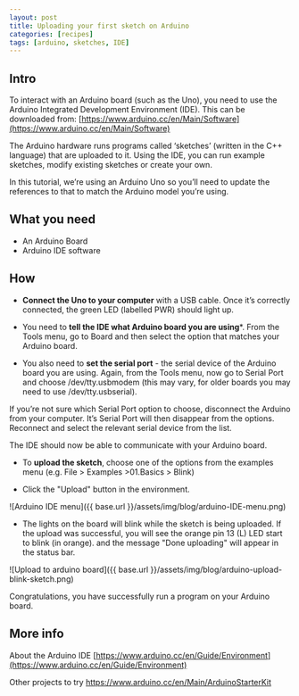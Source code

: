 ```yaml
---
layout: post
title: Uploading your first sketch on Arduino
categories: [recipes]
tags: [arduino, sketches, IDE]
---
```


## Intro
To interact with an Arduino board (such as the Uno), you need to use the Arduino Integrated Development Environment (IDE). This can be downloaded from: [https://www.arduino.cc/en/Main/Software](https://www.arduino.cc/en/Main/Software)

The Arduino hardware runs programs called ‘sketches’ (written in the C++ language) that are uploaded to it. Using the IDE, you can run example sketches, modify existing sketches or create your own.

In this tutorial, we’re using an Arduino Uno so you’ll need to update the references to that to match the Arduino model you’re using.

## What you need

- An Arduino Board
- Arduino IDE software


## How

- **Connect the Uno to your computer** with a USB cable. Once it’s correctly connected, the green LED (labelled PWR) should light up.

- You need to **tell the IDE what Arduino board you are using***. From the Tools menu, go to Board and then select the option that matches your Arduino board.

- You also need to **set the serial port** - the serial device of the Arduino board you are using. Again, from the Tools menu, now go to Serial Port and choose  /dev/tty.usbmodem (this may vary, for older boards you may need to use /dev/tty.usbserial).

If you’re not sure which Serial Port option to choose, disconnect the Arduino from your computer. It’s Serial Port will then disappear from the options. Reconnect and select the relevant serial device from the list.

The IDE should now be able to communicate with your Arduino board.

- To **upload the sketch**, choose one of the options from the examples menu (e.g. File > Examples >01.Basics > Blink)


- Click the "Upload" button in the environment.

![Arduino IDE menu]({{ base.url }}/assets/img/blog/arduino-IDE-menu.png)


- The lights on the board will blink while the sketch is being uploaded. If the upload was successful,  you will see the orange pin 13 (L) LED start to blink (in orange). and the message "Done uploading" will appear in the status bar.

![Upload to arduino board]({{ base.url }}/assets/img/blog/arduino-upload-blink-sketch.png)


Congratulations, you have successfully run a program on your Arduino board.



## More info

About the Arduino IDE
[https://www.arduino.cc/en/Guide/Environment](https://www.arduino.cc/en/Guide/Environment)

Other projects to try
[https://www.arduino.cc/en/Main/ArduinoStarterKit
](https://www.arduino.cc/en/Main/ArduinoStarterKit)

